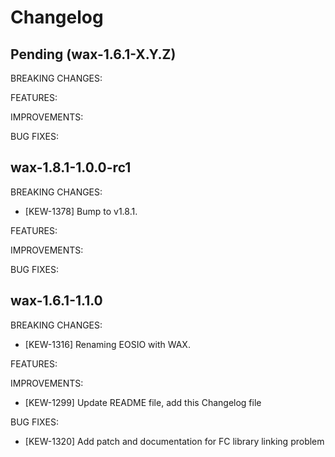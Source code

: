 # Changelog

## Pending (wax-1.6.1-X.Y.Z)

BREAKING CHANGES:

FEATURES:

IMPROVEMENTS:

BUG FIXES:

## wax-1.8.1-1.0.0-rc1

BREAKING CHANGES:
- [KEW-1378] Bump to v1.8.1.

FEATURES:

IMPROVEMENTS:

BUG FIXES:

## wax-1.6.1-1.1.0

BREAKING CHANGES:
- [KEW-1316] Renaming EOSIO with WAX.

FEATURES:

IMPROVEMENTS:
- [KEW-1299] Update README file, add this Changelog file

BUG FIXES:
- [KEW-1320] Add patch and documentation for FC library linking problem
